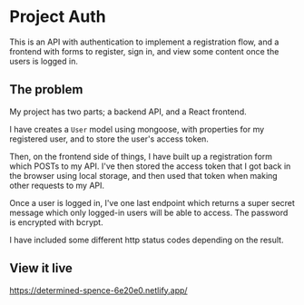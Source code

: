 # Project Auth

This is an API with authentication to implement a registration flow, and a frontend with forms to register, sign in, and view some content once the users is logged in.

## The problem

My project has two parts; a backend API, and a React frontend. 

I have creates a `User` model using mongoose, with properties for my registered user, and to store the user's access token. 

Then, on the frontend side of things, I have built up a registration form which POSTs to my API. I've then stored the access token that I got back in the browser using local storage, and then used that token when making other requests to my API.

Once a user is logged in, I've one last endpoint which returns a super secret message which only logged-in users will be able to access. The password is encrypted with bcrypt.

I have included some different http status codes depending on the result. 

## View it live

https://determined-spence-6e20e0.netlify.app/ 